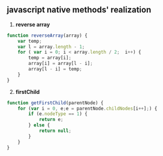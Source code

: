 ## javascript native methods' realization
1. **reverse array** 
```javascript
function reverseArray(array) {  
	var temp;	 
	var l = array.length - 1;
	for ( var i = 0; i < array.length / 2;  i++) {
		temp = array[i];
		array[i] = array[l - i];
		array[l - i] = temp;
	}
}
```	

2. **firstChild**
```javascript
function getFirstChild(parentNode) {
	for (var i = 0, e;e = parentNode.childNodes[i++];) {
		if (e.nodeType == 1) {
			return e;
		} else {
			return null;
		}
	}
}
